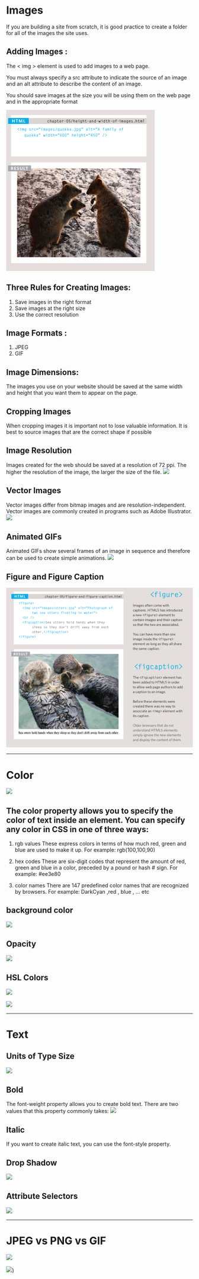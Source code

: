 # Images
 If you are building a site from scratch, it is good practice to create a folder for all of the images the site uses.

## Adding Images :
The < img > element is used to add images to a web page.

You must always specify a src attribute to indicate the source of an image and an alt attribute to describe the content of an image.

You should save images at the size you will be using them on the web page and in the appropriate format

![](read5-1.png)

## Three Rules for Creating Images:
1. Save images in the right format
2. Save images at the right size
3. Use the correct resolution

## Image Formats :
1. JPEG
2. GIF

## Image Dimensions:
The images you use on your website should be
saved at the same width and height that you
want them to appear on the page.

## Cropping Images
When cropping images it is important not to
lose valuable information. It is best to source
images that are the correct shape if possible

## Image Resolution
Images created for the web should be saved at
a resolution of 72 ppi. The higher the resolution
of the image, the larger the size of the file.
![](https://web.printingcenterusa.com/hs-fs/hubfs/resolution.png?width=731&name=resolution.png)

## Vector Images
Vector images differ from bitmap images and
are resolution-independent. Vector images are
commonly created in programs such as Adobe
Illustrator.
![](https://pediaa.com/wp-content/uploads/2018/12/Difference-Between-Bitmap-and-Vector_Figure-2.png)

## Animated GIFs
Animated GIFs show several frames of an
image in sequence and therefore can be used to
create simple animations.
![](https://www.gifpal.com/img/gifpal-example.gif)

## Figure and Figure Caption
![](read5-2.png)

----------------------------------------

# Color

![](https://encrypted-tbn0.gstatic.com/images?q=tbn:ANd9GcTJsL6fmNTi6Dfe_lTPHr-TQvbJAh0CqCWKmA&usqp=CAU)
## The color property allows you to specify the color of text inside an element. You can specify any color in CSS in one of three ways:
1. rgb values
  These express colors in terms of how much red, green and blue are used to make it up. For example: rgb(100,100,90)

2. hex codes
  These are six-digit codes that represent the amount of red, green and blue in a color, preceded by a pound or hash # sign. For example: #ee3e80
3. color names
  There are 147 predefined color names that are recognized by browsers. For example: DarkCyan ,red , blue , ... etc

## background color 
  ![](https://www.stechies.com/userfiles/images/backgroundcolorhtml1200x700webp1577801469.webp)

## Opacity 
![](https://encrypted-tbn0.gstatic.com/images?q=tbn:ANd9GcRnL_GUACf8jvJ7tkzhZ_nHXVAunLBCGOcxbA&usqp=CAU)

## HSL Colors
  ![](https://miro.medium.com/max/964/1*B2d44wTBqfygLEZ8ZTJXzg.png)
  
  ![](https://tutorial.techaltum.com/images/rgb-vs-hsl.jpg)

------------------------------------------


# Text
## 
## Units of Type Size
  ![](https://lh3.googleusercontent.com/proxy/JP5pV11UX7zXWTGDhpBvp1b3nOU_NnqteaXF_qFJ4PIzOvY3L3OqVkjJc9kDPu2NV42FWoFnnsbx0ANlahw12voercjQSG5CGT8V8Lk0VWTRRHHFjA)


## Bold 
  The font-weight property
allows you to create bold text.
There are two values that this
property commonly takes:
 ![](https://docs.microsoft.com/en-us/uwp/api/windows.ui.text/images/font-weights.png?view=winrt-19041)
 
## Italic 
If you want to create italic text,
you can use the font-style
property. 

## Drop Shadow
![](https://i.stack.imgur.com/0Acbt.png) 

## Attribute Selectors
![](https://cf.ppt-online.org/files/slide/k/Kbp3XcismqFREgGuz9OBIWY1vDx6MwHVeZQjC5/slide-9.jpg)

-----------------------------------

# JPEG vs PNG vs GIF
![](https://negliadesign.com/wordpress/assets/eps-jpg-etc-chart.jpg)



![](https://www.programmingshots.com/wp-content/uploads/2017/05/image-use-chart.png))